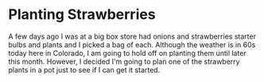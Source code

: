 # Planting Strawberries
A few days ago I was at a big box store had onions and strawberries starter
bulbs and plants and I picked a bag of each. Although the weather is in 
60s today here in Colorado, I am going to hold off on planting them until
later this month. However, I decided I'm going to plan one of the strawberry
plants in a pot just to see if I can get it started.

